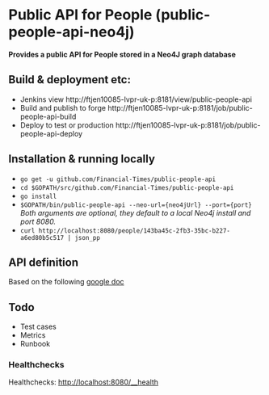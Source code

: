 # Public API for People (public-people-api-neo4j)
__Provides a public API for People stored in a Neo4J graph database__

## Build & deployment etc:
* Jenkins view http://ftjen10085-lvpr-uk-p:8181/view/public-people-api
* Build and publish to forge http://ftjen10085-lvpr-uk-p:8181/job/public-people-api-build
* Deploy to test or production http://ftjen10085-lvpr-uk-p:8181/job/public-people-api-deploy

## Installation & running locally
* `go get -u github.com/Financial-Times/public-people-api`
* `cd $GOPATH/src/github.com/Financial-Times/public-people-api`
* `go install`
* `$GOPATH/bin/public-people-api --neo-url={neo4jUrl} --port={port}`
_Both arguments are optional, they default to a local Neo4j install and port 8080._
* `curl http://localhost:8080/people/143ba45c-2fb3-35bc-b227-a6ed80b5c517 | json_pp`

## API definition
Based on the following [google doc](https://docs.google.com/document/d/1SC4Uskl-VD78y0lg5H2Gq56VCmM4OFHofZM-OvpsOFo/edit#heading=h.qjo76xuvpj83)

## Todo
* Test cases
* Metrics
* Runbook

### Healthchecks

Healthchecks: [http://localhost:8080/__health](http://localhost:8080/__health)
